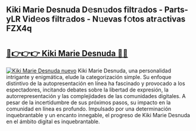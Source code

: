 ## Kiki Marie Desnuda D𝚎sn𝚞dos filtr𝚊dos - Parts-yLR Vid𝚎os filtr𝚊dos - N𝚞evas f𝚘tos atr𝚊ctivas FZX4q

# <h2><a href="http://mb8dne.tromn.icu/?c=Kiki+Marie+Desnuda">🔗👉👉👉 Kiki Marie Desnuda 🔗🔗</a></h2>

[![Kiki Marie Desnuda nuevo](https://i.imgur.com/pEAQMta.gif)](http://mb8dne.tromn.icu/?c=Kiki+Marie+Desnuda)
Kiki Marie Desnuda, una personalidad intrigante y enigmática, elude la categorización simple. Su enfoque distintivo de la autopresentación en línea ha fascinado y provocado a los espectadores, incitando debates sobre la libertad de expresión, la autorrepresentación y las complejidades de las comunidades digitales. A pesar de la incertidumbre de sus próximos pasos, su impacto en la comunidad en línea es profundo. Impulsado por una determinación inquebrantable y un encanto innegable, el progreso de Kiki Marie Desnuda en el ámbito digital es inquebrantable.
